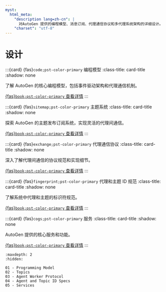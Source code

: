 ```yaml
---
myst:
  html_meta:
    "description lang=zh-cn": |
      对AutoGen 提供的编程模型、消息订阅、代理通信协议和多代理系统架构的详细设计。
    "charset": "utf-8"
---
```


<style>
.card-title {
  font-size: 1.2rem;
  font-weight: bold;
}

.card-title svg {
  font-size: 2rem;
  vertical-align: bottom;
  margin-right: 5px;
}
</style>

# 设计

:::{card} {fas}`code;pst-color-primary` 编程模型
:class-title: card-title
:shadow: none

了解 AutoGen 的核心编程模型，包括事件驱动架构和代理通信机制。

[{fas}`book;pst-color-primary` 查看详情](01%20-%20Programming%20Model.md)
:::

:::{card} {fas}`sitemap;pst-color-primary` 主题系统
:class-title: card-title
:shadow: none

探索 AutoGen 的主题发布订阅系统，实现灵活的代理间通信。

[{fas}`book;pst-color-primary` 查看详情](02%20-%20Topics.md)
:::

:::{card} {fas}`exchange;pst-color-primary` 代理通信协议
:class-title: card-title
:shadow: none

深入了解代理间通信的协议规范和实现细节。

[{fas}`book;pst-color-primary` 查看详情](03%20-%20Agent%20Worker%20Protocol.md)
:::

:::{card} {fas}`fingerprint;pst-color-primary` 代理和主题 ID 规范
:class-title: card-title
:shadow: none

了解系统中代理和主题的标识符规范。

[{fas}`book;pst-color-primary` 查看详情](04%20-%20Agent%20and%20Topic%20ID%20Specs.md)
:::

:::{card} {fas}`cogs;pst-color-primary` 服务
:class-title: card-title
:shadow: none

AutoGen 提供的核心服务和功能。

[{fas}`book;pst-color-primary` 查看详情](05%20-%20Services.md)
:::

```{toctree}
:maxdepth: 2
:hidden:

01 - Programming Model
02 - Topics
03 - Agent Worker Protocol
04 - Agent and Topic ID Specs
05 - Services
```
